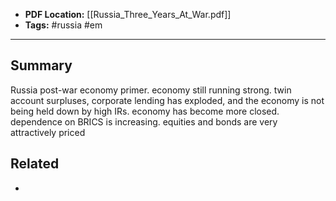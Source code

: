 
- **PDF Location:** [[Russia_Three_Years_At_War.pdf]]
- **Tags:** #russia #em 

---
## Summary

Russia post-war economy primer. economy still running strong. twin account surpluses, corporate lending has exploded, and the economy is not being held down by high IRs. economy has become more closed. dependence on BRICS is increasing. equities and bonds are very attractively priced
## Related
- 


